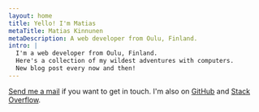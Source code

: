 ```yaml
---
layout: home
title: Yello! I'm Matias
metaTitle: Matias Kinnunen
metaDescription: A web developer from Oulu, Finland.
intro: |
  I'm a web developer from Oulu, Finland.
  Here's a collection of my wildest adventures with computers.
  New blog post every now and then!
---
```


[Send me a mail](mailto:blog@mtsknn.fi) if you want to get in touch.
I'm also on [GitHub](https://github.com/mtsknn/)
and [Stack Overflow](https://stackoverflow.com/users/1079869/mts-knn).
